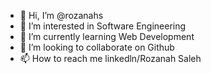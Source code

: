 - 👋 Hi, I’m @rozanahs
- 👀 I’m interested in Software Engineering
- 🌱 I’m currently learning Web Development
- 💞️ I’m looking to collaborate on Github
- 📫 How to reach me linkedln/Rozanah Saleh

<!---
rozanahs/rozanahs is a ✨ special ✨ repository because its `README.md` (this file) appears on your GitHub profile.
You can click the Preview link to take a look at your changes.
--->
